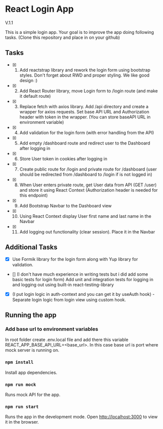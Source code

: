 # React Login App

V.1.1

This is a simple login app. Your goal is to improve the app doing following tasks. (Clone this repository and place in on your github)

## Tasks

- [x] 1.  Add reactstrap library and rework the login form using bootstrap styles. Don't forget about RWD and proper styling. We like good design :)

- [x] 2.  Add React Router library, move Login form to /login route (and make it default route)

- [x] 3. Replace fetch with axios library. Add /api directory and create a wrapper for axios requests. Set base API URL and Authorization header with token in the wrapper. (You can store baseAPI URL in environment variable)

- [x] 4. Add validation for the login form (with error handling from the API)

- [x] 5. Add empty /dashboard route and redirect user to the Dashboard after logging in

- [x] 6. Store User token in cookies after logging in

- [x] 7. Create public route for /login and private route for /dashboard (user should be redirected from /dashboard to /login if is not logged in)

- [x] 8. When User enters private route, get User data from API (GET /user) and store it using React Context (Authorization header is needed for this endpoint)

- [x] 9. Add Bootstrap Navbar to the Dashboard view

- [x] 10. Using React Context display User first name and last name in the Navbar

- [x] 11. Add logging out functionality (clear session). Place it in the Navbar

## Additional Tasks

- [x] Use Formik library for the login form along with Yup library for validation.
- [] (I don't have much experience in writing tests but i did add some basic tests for login form) Add unit and integration tests for logging in and logging out using built-in react-testing-library
- [x] (I put login logic in auth-context and you can get it by useAuth hook) - Separate login logic from login view using custom hook.

## Running the app

### Add base url to environment variables

In root folder create .env.local file and add there this variable REACT_APP_BASE_API_URL=<base_url>. In this case base url is port where mock server is running on.

### `npm install`

Install app dependencies.

### `npm run mock`

Runs mock API for the app.

### `npm run start`

Runs the app in the development mode.
Open [http://localhost:3000](http://localhost:3000) to view it in the browser.
